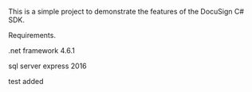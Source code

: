 This is a simple project to demonstrate the features of the DocuSign C# SDK.

Requirements.

.net framework 4.6.1

sql server express 2016


test added